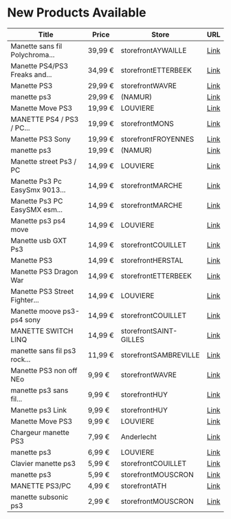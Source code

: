 # New Products Available

| Title | Price | Store | URL |
|---|---|---|---|
| Manette sans fil Polychroma... | 39,99 € | storefrontAYWAILLE | [Link](https://www.cashconverters.be/fr/accessoires-jeux-video/575775-manette-sans-fil-polychroma-freaks-ps3-ps4.html) |
| Manette PS4/PS3 Freaks and... | 34,99 € | storefrontETTERBEEK | [Link](https://www.cashconverters.be/fr/accessoires-jeux-video/580237-manette-ps4-ps3-freaks-and-geeks.html) |
| Manette PS3 | 29,99 € | storefrontWAVRE | [Link](https://www.cashconverters.be/fr/accessoires-jeux-video/619208-manette-ps3.html) |
| manette ps3 | 29,99 € | (NAMUR) | [Link](https://www.cashconverters.be/fr/accessoires-jeux-video/600574-manette-ps3.html) |
| Manette Move PS3 | 19,99 € | LOUVIERE | [Link](https://www.cashconverters.be/fr/accessoires-jeux-video/622477-manette-move-ps3.html) |
| MANETTE PS4 / PS3 / PC... | 19,99 € | storefrontMONS | [Link](https://www.cashconverters.be/fr/accessoires-jeux-video/616305-manette-ps4-ps3-pc-egogear.html) |
| Manette PS3 Sony | 19,99 € | storefrontFROYENNES | [Link](https://www.cashconverters.be/fr/accessoires-jeux-video/613511-manette-ps3-sony.html) |
| manette ps3 | 19,99 € | (NAMUR) | [Link](https://www.cashconverters.be/fr/accessoires-jeux-video/600787-manette-ps3.html) |
| Manette street Ps3 / PC | 14,99 € | LOUVIERE | [Link](https://www.cashconverters.be/fr/accessoires-jeux-video/259195-manette-street-ps3-pc.html) |
| Manette Ps3 Pc EasySmx 9013... | 14,99 € | storefrontMARCHE | [Link](https://www.cashconverters.be/fr/accessoires-jeux-video/618739-manette-ps3-pc-easysmx-9013-pro.html) |
| Manette Ps3 PC EasySMX esm... | 14,99 € | storefrontMARCHE | [Link](https://www.cashconverters.be/fr/accessoires-jeux-video/618738-manette-ps3-pc-easysmx-esm-9013pro.html) |
| Manette ps3 ps4  move | 14,99 € | LOUVIERE | [Link](https://www.cashconverters.be/fr/accessoires-jeux-video/598480-manette-ps3-ps4-move.html) |
| Manette usb GXT Ps3 | 14,99 € | storefrontCOUILLET | [Link](https://www.cashconverters.be/fr/accessoires-jeux-video/592164-manette-usb-gxt-ps3.html) |
| Manette PS3 | 14,99 € | storefrontHERSTAL | [Link](https://www.cashconverters.be/fr/accessoires-jeux-video/591758-manette-ps3.html) |
| Manette PS3 Dragon War | 14,99 € | storefrontETTERBEEK | [Link](https://www.cashconverters.be/fr/accessoires-jeux-video/546707-manette-ps3-dragon-war.html) |
| Manette PS3 Street Fighter... | 14,99 € | LOUVIERE | [Link](https://www.cashconverters.be/fr/accessoires-jeux-video/525584-manette-ps3-street-fighter-iv-fightpad.html) |
| Manette moove ps3-ps4 sony | 14,99 € | storefrontCOUILLET | [Link](https://www.cashconverters.be/fr/lecteurs-graveurs-dvd/523080-lecteur-dvd-portable-axion-fdv908.html) |
| MANETTE SWITCH LINQ | 14,99 € | storefrontSAINT-GILLES | [Link](https://www.cashconverters.be/fr/accessoires-jeux-video/478066-manette-ps3-linq.html) |
| manette sans fil ps3 rock... | 11,99 € | storefrontSAMBREVILLE | [Link](https://www.cashconverters.be/fr/accessoires-jeux-video/390740-manette-sans-fil-ps3-rock-candy.html) |
| Manette PS3 non off NEo | 9,99 € | storefrontWAVRE | [Link](https://www.cashconverters.be/fr/accessoires-jeux-video/596097-manette-ps3-non-off-neo.html) |
| manette ps3 sans fil... | 9,99 € | storefrontHUY | [Link](https://www.cashconverters.be/fr/accessoires-jeux-video/485613-manette-ps3-sans-fil-camouflage.html) |
| Manette ps3 Link | 9,99 € | storefrontHUY | [Link](https://www.cashconverters.be/fr/accessoires-jeux-video/618775-manette-ps3-link.html) |
| Manette Move PS3 | 9,99 € | LOUVIERE | [Link](https://www.cashconverters.be/fr/accessoires-jeux-video/622473-manette-move-ps3.html) |
| Chargeur manette PS3 | 7,99 € | Anderlecht | [Link](https://www.cashconverters.be/fr/accessoires-jeux-video/473340-chargeur-manette-ps3.html) |
| manette ps3 | 6,99 € | LOUVIERE | [Link](https://www.cashconverters.be/fr/accessoires-jeux-video/544283-manette-ps3.html) |
| Clavier manette ps3 | 5,99 € | storefrontCOUILLET | [Link](https://www.cashconverters.be/fr/accessoires-jeux-video/329789-clavier-manette-ps3.html) |
| manette ps3 | 5,99 € | storefrontMOUSCRON | [Link](https://www.cashconverters.be/fr/accessoires-jeux-video/622818-manette-ps3.html) |
| MANETTE PS3/PC | 4,99 € | storefrontATH | [Link](https://www.cashconverters.be/fr/accessoires-jeux-video/553240-manette-ps2-pc.html) |
| manette subsonic ps3 | 2,99 € | storefrontMOUSCRON | [Link](https://www.cashconverters.be/fr/accessoires-jeux-video/607089-manette-subsonic-ps3.html) |
